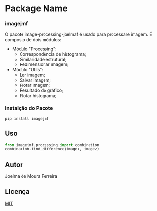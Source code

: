 
# Package Name
### imagejmf

O pacote image-processing-joelmaf é usado para processare imagem. É composto de dois módulos:
- Módulo "Processing":
  - Correspondência de histograma;
  - Similaridade estrutural;
  - Redimensionar imagem;
- Módulo "Utils":
  - Ler imagem;
  - Salvar imagem;
  - Plotar imagem;
  - Resultado do gráfico;
  - Plotar histograma;

### Instalção do Pacote
```
pip install imagejmf
```

## Uso

```python
from imagejmf.processing import combination
combination.find_difference(image1, image2)
```

## Autor
Joelma de Moura Ferreira

## Licença
[MIT](https://choosealicense.com/licenses/mit/)
